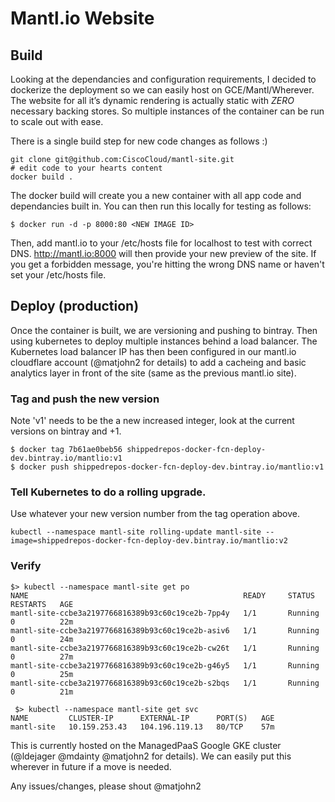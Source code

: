 # Mantl.io Website

## Build
Looking at the dependancies and configuration requirements, I decided to dockerize the deployment so we can easily host on GCE/Mantl/Wherever.
The website for all it’s dynamic rendering is actually static with *ZERO* necessary backing stores. So multiple instances of the container can be run to scale out with ease.

There is a single build step for new code changes as follows :)

```
git clone git@github.com:CiscoCloud/mantl-site.git
# edit code to your hearts content
docker build .
```

The docker build will create you a new container with all app code and dependancies built in. You can then run this locally for testing as follows:
```
$ docker run -d -p 8000:80 <NEW IMAGE ID>
```

Then, add mantl.io to your /etc/hosts file for localhost to test with correct DNS.
http://mantl.io:8000 will then provide your new preview of the site.
If you get a forbidden message, you're hitting the wrong DNS name or haven't set your /etc/hosts file.

## Deploy (production)
Once the container is built, we are versioning and pushing to bintray. Then using kubernetes to deploy multiple instances behind a load balancer.
The  Kubernetes load balancer IP has then been configured in our mantl.io cloudflare account (@matjohn2 for details) to add a cacheing and basic analytics layer in front of the site (same as the previous mantl.io site).

### Tag and push the new version
Note 'v1' needs to be the a new increased integer, look at the current versions on bintray and +1.

```
$ docker tag 7b61ae0beb56 shippedrepos-docker-fcn-deploy-dev.bintray.io/mantlio:v1
$ docker push shippedrepos-docker-fcn-deploy-dev.bintray.io/mantlio:v1
```

### Tell Kubernetes to do a rolling upgrade.
Use whatever your new version number from the tag operation above.

```
kubectl --namespace mantl-site rolling-update mantl-site --image=shippedrepos-docker-fcn-deploy-dev.bintray.io/mantlio:v2
```

### Verify

```
$> kubectl --namespace mantl-site get po
NAME                                                READY     STATUS    RESTARTS   AGE
mantl-site-ccbe3a2197766816389b93c60c19ce2b-7pp4y   1/1       Running   0          22m
mantl-site-ccbe3a2197766816389b93c60c19ce2b-asiv6   1/1       Running   0          24m
mantl-site-ccbe3a2197766816389b93c60c19ce2b-cw26t   1/1       Running   0          27m
mantl-site-ccbe3a2197766816389b93c60c19ce2b-g46y5   1/1       Running   0          25m
mantl-site-ccbe3a2197766816389b93c60c19ce2b-s2bqs   1/1       Running   0          21m

 $> kubectl --namespace mantl-site get svc
NAME         CLUSTER-IP      EXTERNAL-IP      PORT(S)   AGE
mantl-site   10.159.253.43   104.196.119.13   80/TCP    57m
```

This is currently hosted on the ManagedPaaS Google GKE cluster (@ldejager @mdainty @matjohn2 for details). We can easily put this wherever in future if a move is needed.

Any issues/changes, please shout @matjohn2
